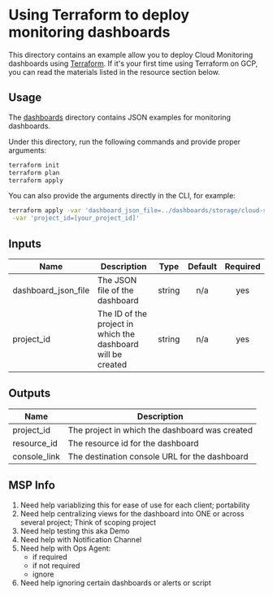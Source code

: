 # Using Terraform to deploy monitoring dashboards

This directory contains an example allow you to deploy Cloud Monitoring dashboards using [Terraform](https://www.terraform.io/). If it's your first time using Terraform on GCP, you can read the materials listed in the resource section below.

## Usage
The [dashboards](../dashboards) directory contains JSON examples for monitoring dashboards.

Under this directory, run the following commands and provide proper arguments:

```bash
terraform init
terraform plan
terraform apply
```

You can also provide the arguments directly in the CLI, for example:

```bash
terraform apply -var 'dashboard_json_file=../dashboards/storage/cloud-storage-monitoring.json' \
 -var 'project_id=[your_project_id]'
```

## Inputs

| Name | Description | Type | Default | Required |
|------|-------------|:----:|:-----:|:-----:|
| dashboard\_json\_file | The JSON file of the dashboard | string | n/a | yes |
| project\_id | The ID of the project in which the dashboard will be created | string | n/a | yes |

## Outputs

| Name | Description |
|------|-------------|
| project\_id | The project in which the dashboard was created |
| resource\_id | The resource id for the dashboard |
| console\_link | The destination console URL for the dashboard |


## MSP Info

1. Need help variablizing this for ease of use for each client; portability
2. Need help centralizing views for the dashboard into ONE or across several project; Think of scoping project
3. Need help testing this aka Demo
4. Need help with Notification Channel
5. Need help with Ops Agent: 
    - if required
    - if not required
    - ignore
6. Need help ignoring certain dashboards or alerts or script